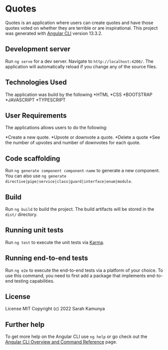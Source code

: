 # Quotes

Quotes is an application where users can create quotes and have those quotes voted on whether they are terrible or are inspirational.
This project was generated with [Angular CLI](https://github.com/angular/angular-cli) version 13.3.2.

## Development server

Run `ng serve` for a dev server. Navigate to `http://localhost:4200/`. The application will automatically reload if you change any of the source files.

## Technologies Used
The application was build by the following
*HTML
*CSS
*BOOTSTRAP
*JAVASCRIPT
*TYPESCRIPT

## User Requirements
The applications allows users to do the following:

*Create a new quote.
*Upvote or downvote a quote.
*Delete a quote
*See the number of upvotes and number of downvotes for each quote.

## Code scaffolding

Run `ng generate component component-name` to generate a new component. You can also use `ng generate directive|pipe|service|class|guard|interface|enum|module`.

## Build

Run `ng build` to build the project. The build artifacts will be stored in the `dist/` directory.

## Running unit tests

Run `ng test` to execute the unit tests via [Karma](https://karma-runner.github.io).

## Running end-to-end tests

Run `ng e2e` to execute the end-to-end tests via a platform of your choice. To use this command, you need to first add a package that implements end-to-end testing capabilities.

## License
License MIT Copyright (c) 2022 Sarah Kamunya

## Further help

To get more help on the Angular CLI use `ng help` or go check out the [Angular CLI Overview and Command Reference](https://angular.io/cli) page.
